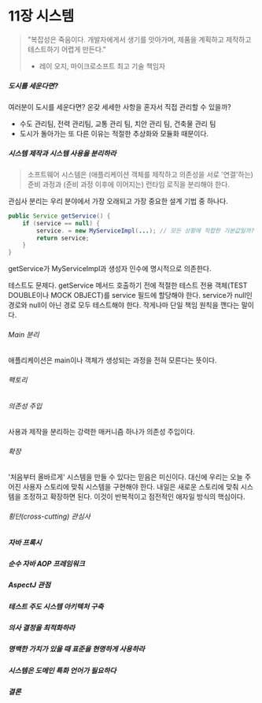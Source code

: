 # 11장 시스템

> "복잡성은 죽음이다. 개발자에게서 생기를 앗아가며, 제품을 계획하고 제작하고 테스트하기 어렵게 만든다."
>
> - 레이 오지, 마이크로소프트 최고 기술 책임자



##### 도시를 세운다면?

여러분이 도시를 세운다면? 온갖 세세한 사항을 혼자서 직접 관리할 수 있을까?

* 수도 관리팀, 전력 관리팀, 교통 관리 팀, 치안 관리 팀, 건축물 관리 팀
* 도시가 돌아가는 또 다른 이유는 적절한 추상화와 모듈화 때문이다.



##### 시스템 제작과 시스템 사용을 분리하라

> 소프트웨어 시스템은 (애플리케이션 객체를 제작하고 의존성을 서로 '연결'하는) 준비 과정과 (준비 과정 이후에 이어지는) 런타임 로직을 분리해야 한다.

관심사 분리는 우리 분야에서 가장 오래되고 가장 중요한 설계 기법 중 하나다.

```java
public Service getService() {
    if (service == null) {
        service. = new MyServiceImpl(...); // 모든 상황에 적합한 기본값일까?
        return service;
    }
}
```

getService가 MyServiceImpl과 생성자 인수에 명시적으로 의존한다.

테스트도 문제다. getService 메서드 호출하기 전에 적절한 테스트 전용 객체(TEST DOUBLE이나 MOCK OBJECT)를 service 필드에 할당해야 한다. service가 null인 경로와 null이 아닌 경로 모두 테스트해야 한다. 작게나마 단일 책임 원칙을 깬다는 말이다.



###### Main 분리

애플리케이션은 main이나 객체가 생성되는 과정을 전혀 모른다는 뜻이다.



###### 팩토리



###### 의존성 주입

사용과 제작을 분리하는 강력한 매커니즘 하나가 의존성 주입이다.



###### 확장

'처음부터 올바르게' 시스템을 만들 수 있다는 믿음은 미신이다. 대신에 우리는 오늘 주어진 사용자 스토리에 맞춰 시스템을 구현해야 한다. 내일은 새로운 스토리에 맞춰 시스템을 조정하고 확장하면 된다. 이것이 반복적이고 점전적인 애자일 방식의 핵심이다.



###### 횡단(cross-cutting) 관심사



##### 자바 프록시

##### 순수 자바 AOP 프레임워크

##### AspectJ 관점

##### 테스트 주도 시스템 아키텍처 구축

##### 의사 결정을 최적화하라

##### 명백한 가치가 있을 때 표준을 현명하게 사용하라

##### 시스템은 도메인 특화 언어가 필요하다

##### 결론



​	